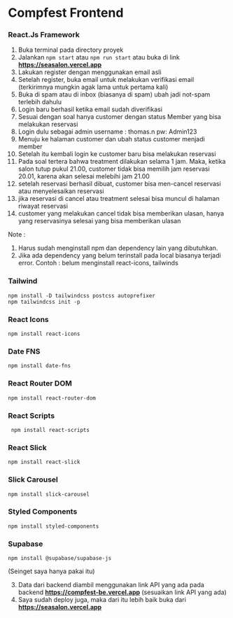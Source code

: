 # Compfest Frontend 

### React.Js Framework
1. Buka terminal pada directory proyek
2. Jalankan ```npm start``` atau ```npm run start``` atau buka di link **https://seasalon.vercel.app**
3. Lakukan register dengan menggunakan email asli
4. Setelah register, buka email untuk melakukan verifikasi email (terkirimnya mungkin agak lama untuk pertama kali)
5. Buka di spam atau di inbox (biasanya di spam) ubah jadi not-spam terlebih dahulu
6. Login baru berhasil ketika email sudah diverifikasi
7. Sesuai dengan soal hanya customer dengan status Member yang bisa melakukan reservasi
8. Login dulu sebagai admin username : thomas.n pw: Admin123
9. Menuju ke halaman customer dan ubah status customer menjadi member
10. Setelah itu kembali login ke customer baru bisa melakukan reservasi
11. Pada soal tertera bahwa treatment dilakukan selama 1 jam. Maka, ketika salon tutup pukul 21.00, customer tidak bisa memilih jam reservasi 20.01, karena akan selesai melebihi jam 21.00
12. setelah reservasi berhasil dibuat, customer bisa men-cancel reservasi atau menyelesaikan reservasi
13. jika reservasi di cancel atau treatment selesai bisa muncul di halaman riwayat reservasi
14. customer yang melakukan cancel tidak bisa memberikan ulasan, hanya yang reservasinya selesai yang bisa memberikan ulasan
   
Note :
  1. Harus sudah menginstall npm dan dependency lain yang dibutuhkan.
  2. Jika ada dependency yang belum terinstall pada local biasanya terjadi error. Contoh : belum menginstall react-icons, tailwinds
  ### Tailwind
  ``` 
  npm install -D tailwindcss postcss autoprefixer
  npm tailwindcss init -p
  ```
  ### React Icons
  ```npm install react-icons```

  ### Date FNS ###
  ```npm install date-fns```

  ### React Router DOM
  ```npm install react-router-dom```

  ### React Scripts
  ``` npm install react-scripts```
  
  ### React Slick
  ```npm install react-slick```

  ### Slick Carousel
  ```npm install slick-carousel```

  ### Styled Components
  ```npm install styled-components```
  
  ### Supabase
  ```npm install @supabase/supabase-js```

  (Seinget saya hanya pakai itu)

  3. Data dari backend diambil menggunakan link API yang ada pada backend **https://compfest-be.vercel.app** (sesuaikan link API yang ada)
  4. Saya sudah deploy juga, maka dari itu lebih baik buka dari **https://seasalon.vercel.app**
